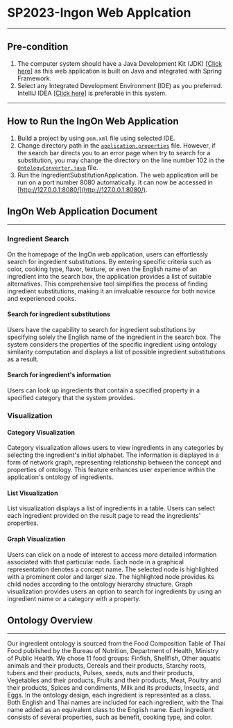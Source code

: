 # SP2023-Ingon Web Applcation
***
## Pre-condition
1. The computer system should have a Java Development Kit (JDK) [[Click here]](https://www.oracle.com/java/technologies/downloads/) as this web application is built on Java and integrated with Spring Framework.
2. Select any Integrated Development Environment (IDE) as you preferred. IntelliJ IDEA [[Click here]](https://www.jetbrains.com/idea/) is preferable in this system.
***
## How to Run the IngOn Web Application
1. Build a project by using `pom.xml` file using selected IDE.
2. Change directory path in the [`application.properties`](../IngredientSubstitution/src/main/resources/application.properties) file.
   However, if the search bar directs you to an error page when try to search for a substitution, you may change the directory on the line number 102 in the [`OntologyConverter.java`](../IngredientSubstitution/src/main/java/IngOn/IngredientSubstitution/service/OntologyConverter.java) file.
3. Run the IngredientSubstitutionApplication. The web application will be run on a port number 8080 automatically. It can now be accessed in [http://127.0.0.1:8080/](http://127.0.0.1:8080/).

## IngOn Web Application Document
***
### Ingredient Search
On the homepage of the IngOn web application, users can effortlessly search for ingredient substitutions. By entering specific criteria such as color, cooking type, flavor, texture, or even the English name of an ingredient into the search box, the application provides a list of suitable alternatives. This comprehensive tool simplifies the process of finding ingredient substitutions, making it an invaluable resource for both novice and experienced cooks.

#### Search for ingredient substitutions
Users have the capability to search for ingredient substitutions by specifying solely the English name of the ingredient in the search box. The system considers the properties of the specific ingredient using ontology similarity computation and displays a list of possible ingredient substitutions as a result.

#### Search for ingredient's information
Users can look up ingredients that contain a specified property in a specified category that the system provides.

### Visualization
#### Category Visualization
Category visualization allows users to view ingredients in any categories by selecting the ingredient's initial alphabet. The information is displayed in a form of network graph, representing relationship between the concept and properties of ontology. This feature enhances user experience within the application's ontology of ingredients.

#### List Visualization
List visualization displays a list of ingredients in a table. Users can select each ingredient provided on the result page to read the ingredients' properties.

#### Graph Visualization
Users can click on a node of interest to access more detailed information associated with that particular node. Each node in a graphical representation denotes a concept name. The selected node is highlighted with a prominent color and larger size. The highlighted node provides its child nodes according to the ontology hierarchy structure. Graph visualization provides users an option to search for ingredients by using an ingredient name or a category with a property.

## Ontology Overview
***
Our ingredient ontology is sourced from the Food Composition Table of Thai Food published by the Bureau of Nutrition, Department of Health, Ministry of Public Health. We chose 11 food groups: Finfish, Shellfish, Other aquatic animals and their products, Cereals and their products, Starchy roots, tubers and their products, Pulses, seeds, nuts and their products, Vegetables and their products, Fruits and their products, Meat, Poultry and their products, Spices and condiments, Milk and its products, Insects, and Eggs. In the ontology design, each ingredient is represented as a class. Both English and Thai names are included for each ingredient, with the Thai name added as an equivalent class to the English name. Each ingredient consists of several properties, such as benefit, cooking type, and color.